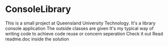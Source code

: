 # ConsoleLibrary
This is a small project at Queensland University Technology.
It's a library console application
The outside classes are given
It's my typical way of writing code to achieve code reuse or concern seperation
Check it out
Read readme.doc inside the solution 
